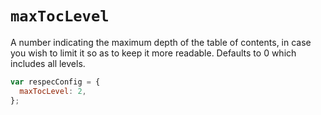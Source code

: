 # `maxTocLevel`

A number indicating the maximum depth of the table of contents, in case you wish to limit it so as to keep it more readable. Defaults to 0 which includes all levels.


```js "example": "Set maximum ToC depth to 2 (i.e., skip §1.1.1)."
var respecConfig = {
  maxTocLevel: 2,
};
```
